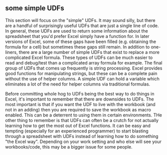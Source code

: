 ## some simple UDFs

This section will focus on the "simple" UDFs. It may sound silly, but there are a handful of surprisingly useful UDFs that are just a single line of code. In general, these UDFs are used to return some information about the spreadsheet that you'd prefer Excel simply have a function for. In later versions of Excel, some of these gaps have been filled (e.g. obtaining the formula for a cell) but sometimes these gaps still remain. In addition to one-liners, there are a large number of simple UDFs that exist to replace a more complicated Excel formula. These types of UDFs can be much easier to read and debug/test than a complicated array formula for example. The final group of UDFs that comes up frequently is string processing. Excel provides good functions for manipulating strings, but these can be a complete pain without the use of helper columns. A simple UDF can hold a variable which eliminates a lot of the need for helper columns via traditional formulas.

Before committing whole hog to UDFs being the best way to do things in Excel, it's important to remember that there are downsides to UDFs. The most important is that if you want the UDF to live with the workbook (and not in an adding) then you are required to save the workbook as macro enabled. This can be a deterrent to using them in certain environments. THe other thing to remember is that UDFs can often be a crutch for not actually learning how to get the most out of Excel functions. It can be easy and tempting (especially for an experienced programmer) to start blasting through a spreadsheet with UDFs instead of learning how to do something "the Excel way". Depending on your work setting and who else will see your workbooks/code, this may be a bigger issue for some people.
